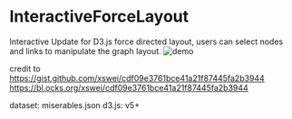 # InteractiveForceLayout
Interactive Update for D3.js force directed layout, users can select nodes and links to manipulate the graph layout.
![demo](https://github.com/graytheone/InteractiveForceLayout/blob/main/demo.gif)

credit to 
https://gist.github.com/xswei/cdf09e3761bce41a21f87445fa2b3944
https://bl.ocks.org/xswei/cdf09e3761bce41a21f87445fa2b3944

dataset: miserables.json
d3.js: v5+
